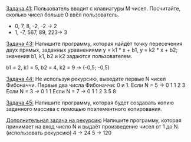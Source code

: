 [Задача 41:](https://github.com/allseenn/cSharp/blob/main/06.Tasks/41/Program.cs) Пользователь вводит с клавиатуры M чисел. Посчитайте, сколько чисел больше 0 ввёл пользователь.
* 0, 7, 8, -2, -2 -> 2
* 1, -7, 567, 89, 223-> 3

[Задача 43:](https://github.com/allseenn/cSharp/blob/main/06.Tasks/43/Program.cs) Напишите программу, которая найдёт точку пересечения двух прямых, заданных уравнениями y = k1 * x + b1, y = k2 * x + b2; значения b1, k1, b2 и k2 задаются пользователем.

b1 = 2, k1 = 5, b2 = 4, k2 = 9 -> (-0,5; -0,5)

[Задача 44:](https://github.com/allseenn/cSharp/blob/main/06.Tasks/44/Program.cs) Не используя рекурсию, выведите первые N чисел Фибоначчи. Первые два числа Фибоначчи: 0 и 1.
Если N = 5 -> 0 1 1 2 3
Если N = 3 -> 0 1 1
Если N = 7 -> 0 1 1 2 3 5 8

[Задача 45:](https://github.com/allseenn/cSharp/blob/main/06.Tasks/45/Program.cs) Напишите программу, которая будет создавать копию заданного массива с помощью поэлементного копирования.

[Дополнительная задача на рекурсию](https://github.com/allseenn/cSharp/blob/main/06.Tasks/add/Program.cs)
Напишите программу, которая принимает на вход число N и выдаёт произведение чисел от 1 до N. (использовать рекурсию)
4 -> 24
5 -> 120
